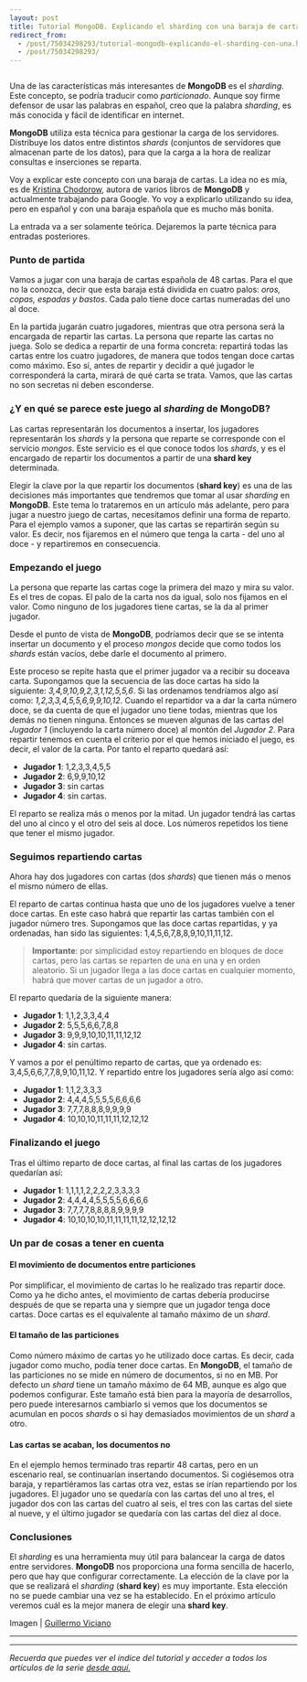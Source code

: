 ```yaml
---
layout: post
title: Tutorial MongoDB. Explicando el sharding con una baraja de cartas
redirect_from:
  - /post/75034298293/tutorial-mongodb-explicando-el-sharding-con-una.html
  - /post/75034298293/
---
```



<p><img src="http://31.media.tumblr.com/a3646f5efc4bb551d1005763127cd175/tumblr_inline_n04sjcGiLB1sno6e9.jpg" alt=""/></p>

<p>Una de las características más interesantes de <strong>MongoDB</strong> es el <em>sharding</em>. Este concepto, se podría traducir como <em>particionado</em>. Aunque soy firme defensor de usar las palabras en español, creo que la palabra <em>sharding</em>, es más conocida y fácil de identificar en internet.</p>

<p><strong>MongoDB</strong> utiliza esta técnica para gestionar la carga de los servidores. Distribuye los datos entre distintos <em>shards</em> (conjuntos de servidores que almacenan parte de los datos), para que la carga a la hora de realizar consultas e inserciones se reparta.</p>

<p>Voy a explicar este concepto con una baraja de cartas. La idea no es mía, es de <a href="http://www.kchodorow.com/blog/2011/01/04/how-to-choose-a-shard-key-the-card-game/">Kristina Chodorow</a>, autora de varios libros de <strong>MongoDB</strong> y actualmente trabajando para Google. Yo voy a explicarlo utilizando su idea, pero en español y con una baraja española que es mucho más bonita.</p>

<p>La entrada va a ser solamente teórica. Dejaremos la parte técnica para entradas posteriores.</p>

<h3>Punto de partida</h3>

<p>Vamos a jugar con una baraja de cartas española de 48 cartas. Para el que no la conozca, decir que esta baraja está dividida en cuatro palos: <em>oros, copas, espadas y bastos</em>. Cada palo tiene doce cartas numeradas del uno al doce.</p>

<p>En la partida jugarán cuatro jugadores, mientras que otra persona será la encargada de repartir las cartas. La persona que reparte las cartas no juega. Solo se dedica a repartir de una forma concreta: repartirá todas las cartas entre los cuatro jugadores, de manera que todos tengan doce cartas como máximo. Eso sí, antes de repartir y decidir a qué jugador le corresponderá la carta, mirará de qué carta se trata. Vamos, que las cartas no son secretas ni deben esconderse.</p>

<h3>¿Y en qué se parece este juego al <em>sharding</em> de <strong>MongoDB</strong>?</h3>

<p>Las cartas representarán los documentos a insertar, los jugadores representarán los <em>shards</em> y la persona que reparte se corresponde con el servicio <em>mongos</em>. Este servicio es el que conoce todos los <em>shards</em>, y es el encargado de repartir los documentos a partir de una <strong>shard key</strong> determinada.</p>

<p>Elegir la clave por la que repartir los documentos (<strong>shard key</strong>) es una de las decisiones más importantes que tendremos que tomar al usar <em>sharding</em> en <strong>MongoDB</strong>. Este tema lo trataremos en un artículo más adelante, pero para jugar a nuestro juego de cartas, necesitamos definir una forma de reparto. Para el ejemplo vamos a suponer, que las cartas se repartirán según su valor. Es decir, nos fijaremos en el número que tenga la carta - del uno al doce - y repartiremos en consecuencia.</p>

<h3>Empezando el juego</h3>

<p>La persona que reparte las cartas coge la primera del mazo y mira su valor. Es el tres de copas. El palo de la carta nos da igual, solo nos fijamos en el valor. Como ninguno de los jugadores tiene cartas, se la da al primer jugador.</p>

<p>Desde el punto de vista de <strong>MongoDB</strong>,  podríamos decir que se se intenta insertar un documento y el proceso <em>mongos</em> decide que como todos los <em>shards</em> están vacíos, debe darle el documento al primero.</p>

<p>Este proceso se repite hasta que el primer jugador va a recibir su doceava carta. Supongamos que la secuencia de las doce cartas ha sido la siguiente: <em>3,4,9,10,9,2,3,1,12,5,5,6</em>. Si las ordenamos tendríamos algo así como: <em>1,2,3,3,4,5,5,6,9,9,10,12</em>. Cuando el repartidor va a dar la carta número doce, se da cuenta de que el jugador uno tiene todas, mientras que los demás no tienen ninguna. Entonces se mueven algunas de las cartas del <em>Jugador 1</em> (incluyendo la carta número doce) al montón del <em>Jugador 2</em>. Para repartir tenemos en cuenta el criterio por el que hemos iniciado el juego, es decir, el valor de la carta. Por tanto el reparto quedará así:</p>

<ul><li><strong>Jugador 1</strong>: 1,2,3,3,4,5,5</li>
<li><strong>Jugador 2</strong>: 6,9,9,10,12</li>
<li><strong>Jugador 3</strong>: sin cartas</li>
<li><strong>Jugador 4</strong>: sin cartas.</li>
</ul><p>El reparto se realiza más o menos por la mitad. Un jugador tendrá las cartas del uno al cinco y el otro del seis al doce. Los números repetidos los tiene que tener el mismo jugador.</p>

<h3>Seguimos repartiendo cartas</h3>

<p>Ahora hay dos jugadores con cartas (dos <em>shards</em>) que tienen más o menos el mismo número de ellas.</p>

<p>El reparto de cartas continua hasta que uno de los jugadores vuelve a tener doce cartas. En este caso habrá que repartir las cartas también con el jugador número tres. Supongamos que las doce cartas repartidas, y ya ordenadas, han sido las siguientes: 1,4,5,6,7,8,8,9,10,11,11,12.</p>

<blockquote>
  <p><strong>Importante</strong>: por simplicidad estoy repartiendo en bloques de doce cartas, pero las cartas se reparten de una en una y en orden aleatorio. Si un jugador llega a las doce cartas en cualquier momento, habrá que mover cartas de un jugador a otro.</p>
</blockquote>

<p>El reparto quedaría de la siguiente manera:</p>

<ul><li><strong>Jugador 1</strong>: 1,1,2,3,3,4,4</li>
<li><strong>Jugador 2</strong>: 5,5,5,6,6,7,8,8</li>
<li><strong>Jugador 3</strong>: 9,9,9,10,10,11,11,12,12</li>
<li><strong>Jugador 4</strong>: sin cartas.</li>
</ul><p>Y vamos a por el penúltimo reparto de cartas, que ya ordenado es: 3,4,5,6,6,7,7,8,9,10,11,12. Y repartido entre los jugadores sería algo así como:</p>

<ul><li><strong>Jugador 1</strong>: 1,1,2,3,3,3</li>
<li><strong>Jugador 2</strong>: 4,4,4,5,5,5,5,6,6,6,6</li>
<li><strong>Jugador 3</strong>: 7,7,7,8,8,8,9,9,9,9</li>
<li><strong>Jugador 4</strong>: 10,10,10,11,11,11,12,12,12</li>
</ul><h3>Finalizando el juego</h3>

<p>Tras el último reparto de doce cartas, al final las cartas de los jugadores quedarían así:</p>

<ul><li><strong>Jugador 1</strong>: 1,1,1,1,2,2,2,2,3,3,3,3</li>
<li><strong>Jugador 2</strong>: 4,4,4,4,5,5,5,5,6,6,6,6</li>
<li><strong>Jugador 3</strong>: 7,7,7,7,8,8,8,8,9,9,9,9</li>
<li><strong>Jugador 4</strong>: 10,10,10,10,11,11,11,11,12,12,12,12</li>
</ul><h3>Un par de cosas a tener en cuenta</h3>

<h4>El movimiento de documentos entre particiones</h4>

<p>Por simplificar, el movimiento de cartas lo he realizado tras repartir doce. Como ya he dicho antes, el movimiento de cartas debería producirse después de que se reparta una y siempre que un jugador tenga doce cartas. Doce cartas es el equivalente al tamaño máximo de un <em>shard</em>.</p>

<h4>El tamaño de las particiones</h4>

<p>Como número máximo de cartas yo he utilizado doce cartas. Es decir, cada jugador como mucho, podía tener doce cartas. En <strong>MongoDB</strong>, el tamaño de las particiones no se mide en número de documentos, si no en MB. Por defecto un <em>shard</em> tiene un tamaño máximo de 64 MB, aunque es algo que podemos configurar. Este tamaño está bien para la mayoría de desarrollos, pero puede interesarnos cambiarlo si vemos que los documentos se acumulan en pocos <em>shards</em> o si hay demasiados movimientos de un <em>shard</em> a otro.</p>

<h4>Las cartas se acaban, los documentos no</h4>

<p>En el ejemplo hemos terminado tras repartir 48 cartas, pero en un escenario real, se continuarían insertando documentos.  Si cogiésemos otra baraja, y repartiéramos las cartas otra vez, estas se irían repartiendo por los jugadores. El jugador uno se quedaría con las cartas del uno al tres, el jugador dos con las cartas del cuatro al seis, el tres con las cartas del siete al nueve, y el último jugador se quedaría con las cartas del diez al doce.</p>

<h3>Conclusiones</h3>

<p>El <em>sharding</em> es una herramienta muy útil para balancear la carga de datos entre servidores. <strong>MongoDB</strong> nos proporciona una forma sencilla de hacerlo, pero que hay que configurar correctamente. La elección de la clave por la que se realizará el <em>sharding</em> (<strong>shard key</strong>) es muy importante. Esta elección no se puede cambiar una vez se ha establecido. En el próximo artículo veremos cuál es la mejor manera de elegir una <strong>shard key</strong>.</p>

<p>Imagen | <a href="http://www.flickr.com/photos/16435172@N05/3543021627/in/photolist-6p5UTM-6QJjJ8-6QJjP6-6QNoxm-6SvA7H-6U2hrz-71xyuT-7bwxNv-7dLd5z-7f2oJo-7gCGUJ-7iFNHR-7kANZs-7x3xZs-9PvAmW-foEJpd-dxK6PA-8FsFzV-8FsFxP-8FsFuX-8MGdGK-j6bcMh-7DirQm-8N1gZp-81aRGf-azzWZS-9XpnKq-9XEpKS-7HCQz6-abNYLb-98nQue-7UMxTR-8FsFyX-7M5r9P-9FUeyV-aBmBVA-82Y9pE-7Z6mug-9XBwvz-9XpnRh-eWXvQw-8kYWWk-egKFMy-8Nc38b-99xnop-bH29cz-8vDMEM-8PXwUh-adSeyj-8QeUJN-bSC5Ap">Guillermo Viciano</a></p>

* * * * *

* * * * *

*Recuerda que puedes ver el índice del tutorial y acceder a todos los
artículos de la serie [desde aquí.](https://charlascylon.com/tutorialmongo)*